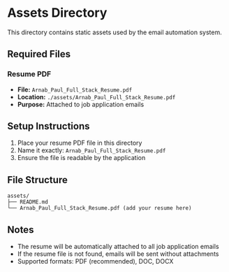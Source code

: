 # Assets Directory

This directory contains static assets used by the email automation system.

## Required Files

### Resume PDF
- **File:** `Arnab_Paul_Full_Stack_Resume.pdf`
- **Location:** `./assets/Arnab_Paul_Full_Stack_Resume.pdf`
- **Purpose:** Attached to job application emails

## Setup Instructions

1. Place your resume PDF file in this directory
2. Name it exactly: `Arnab_Paul_Full_Stack_Resume.pdf`
3. Ensure the file is readable by the application

## File Structure
```
assets/
├── README.md
└── Arnab_Paul_Full_Stack_Resume.pdf (add your resume here)
```

## Notes
- The resume will be automatically attached to all job application emails
- If the resume file is not found, emails will be sent without attachments
- Supported formats: PDF (recommended), DOC, DOCX 